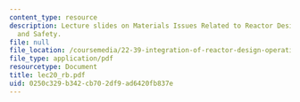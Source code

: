 ```yaml
---
content_type: resource
description: Lecture slides on Materials Issues Related to Reactor Design, Operation,
  and Safety.
file: null
file_location: /coursemedia/22-39-integration-of-reactor-design-operations-and-safety-fall-2006/0250c329b342cb702df9ad6420fb837e_lec20_rb.pdf
file_type: application/pdf
resourcetype: Document
title: lec20_rb.pdf
uid: 0250c329-b342-cb70-2df9-ad6420fb837e
---
```

